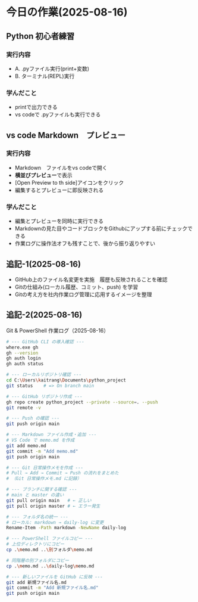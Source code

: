 # 今日の作業(2025-08-16)

## Python 初心者練習

### 実行内容
- A. .pyファイル実行(print+変数)
- B. ターミナル(REPL)実行

### 学んだこと
- printで出力できる
- vs codeで .pyファイルも実行できる
  
## vs code Markdown　プレビュー

### 実行内容
- Markdown　ファイルをvs codeで開く
- **横並びプレビュー**で表示
- [Open Preview to th side]アイコンをクリック
- 編集するとプレビューに即反映される

### 学んだこと
- 編集とプレビューを同時に実行できる
- Markdownの見た目やコードブロックをGithubにアップする前にチェックできる
- 作業ログに操作法オフも残すことで、後から振り返りやすい        

## 追記-1(2025-08-16) 
- GitHub上のファイル名変更を実施　履歴も反映されることを確認
- Gitの仕組み(ローカル履歴、コミット、push) を学習                   
- Gitの考え方を社内作業ログ管理に応用するイメージを整理

## 追記-2(2025-08-16)
Git & PowerShell 作業ログ（2025-08-16）

```bash
# --- GitHub CLI の導入確認 ---
where.exe gh
gh --version
gh auth login
gh auth status

# --- ローカルリポジトリ確認 ---
cd C:\Users\kaitrang\Documents\python_project
git status    # => On branch main

# --- GitHub リポジトリ作成 ---
gh repo create python_project --private --source=. --push
git remote -v

# --- Push の確認 ---
git push origin main

# --- Markdown ファイル作成・追加 ---
# VS Code で memo.md を作成
git add memo.md
git commit -m "Add memo.md"
git push origin main

# --- Git 日常操作メモを作成 ---
# Pull → Add → Commit → Push の流れをまとめた
# （Git 日常操作メモ.md に記録）

# --- ブランチに関する確認 ---
# main と master の違い
git pull origin main   # ← 正しい
git pull origin master # ← エラー発生

# --- フォルダ名の統一 ---
# ローカル: markdown → daily-log に変更
Rename-Item -Path markdown -NewName daily-log

# --- PowerShell ファイルコピー ---
# 上位ディレクトリにコピー
cp .\memo.md ..\別フォルダ\memo.md

# 同階層の別フォルダにコピー
cp .\memo.md ..\daily-log\memo.md

# --- 新しいファイルを GitHub に反映 ---
git add 新規ファイル名.md
git commit -m "Add 新規ファイル名.md"
git push origin main

